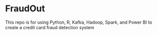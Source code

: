 # FraudOut
This repo is for using Python, R, Kafka, Hadoop, Spark, and Power BI to create a credit card fraud detection system
